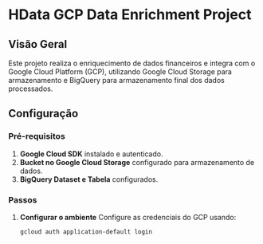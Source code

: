 # HData GCP Data Enrichment Project

## Visão Geral
Este projeto realiza o enriquecimento de dados financeiros e integra com o Google Cloud Platform (GCP), utilizando Google Cloud Storage para armazenamento e BigQuery para armazenamento final dos dados processados.

## Configuração

### Pré-requisitos

1. **Google Cloud SDK** instalado e autenticado.
2. **Bucket no Google Cloud Storage** configurado para armazenamento de dados.
3. **BigQuery Dataset e Tabela** configurados.

### Passos

1. **Configurar o ambiente**
   Configure as credenciais do GCP usando:
   ```bash
   gcloud auth application-default login
